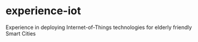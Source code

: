 # experience-iot
Experience in deploying Internet-of-Things technologies for elderly friendly Smart Cities
